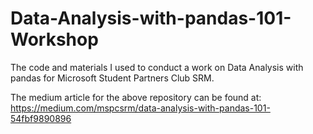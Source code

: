 # Data-Analysis-with-pandas-101-Workshop
The code and materials I used to conduct a work on Data Analysis with pandas for Microsoft Student Partners Club SRM.


The medium article for the above repository can be found at:
https://medium.com/mspcsrm/data-analysis-with-pandas-101-54fbf9890896
